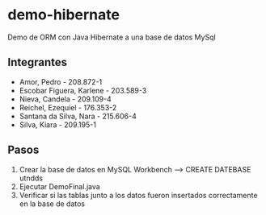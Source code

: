 # demo-hibernate

Demo de ORM con Java Hibernate a una base de datos MySql 

## Integrantes 
- Amor, Pedro - 208.872-1 
- Escobar Figuera, Karlene - 203.589-3 
- Nieva, Candela - 209.109-4 
- Reichel, Ezequiel - 176.353-2
- Santana da Silva, Nara - 215.606-4
- Silva, Kiara - 209.195-1

## Pasos
1) Crear la base de datos en MySQL Workbench --> CREATE DATEBASE utndds
2) Ejecutar DemoFinal.java
3) Verificar si las tablas junto a los datos fueron insertados correctamente en la base de datos
